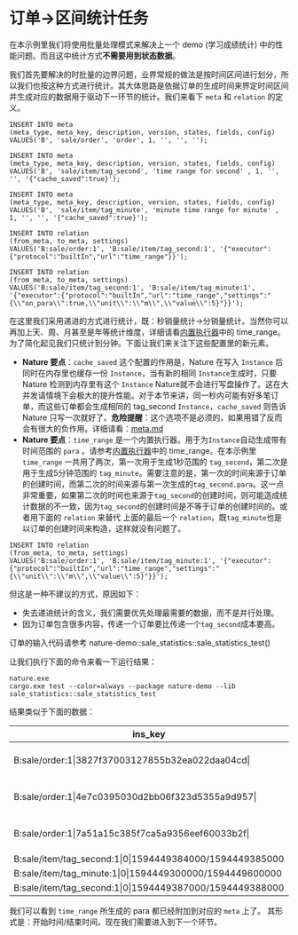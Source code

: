 # 订单->区间统计任务

在本示例里我们将使用批量处理模式来解决上一个 demo (学习成绩统计) 中的性能问题。而且这中统计方式**不需要用到状态数据**。

我们首先要解决的时批量的边界问题，业界常规的做法是按时间区间进行划分，所以我们也按这种方式进行统计。其大体思路是依据订单的生成时间来界定时间区间并生成对应的数据用于驱动下一环节的统计。我们来看下 `meta` 和 `relation` 的定义。

```mysql
INSERT INTO meta
(meta_type, meta_key, description, version, states, fields, config)
VALUES('B', 'sale/order', 'order', 1, '', '', '');

INSERT INTO meta
(meta_type, meta_key, description, version, states, fields, config)
VALUES('B', 'sale/item/tag_second', 'time range for second' , 1, '', '', '{"cache_saved":true}');

INSERT INTO meta
(meta_type, meta_key, description, version, states, fields, config)
VALUES('B', 'sale/item/tag_minute', 'minute time range for minute' , 1, '', '', '{"cache_saved":true}');

INSERT INTO relation
(from_meta, to_meta, settings)
VALUES('B:sale/order:1', 'B:sale/item/tag_second:1', '{"executor":{"protocol":"builtIn","url":"time_range"}}');

INSERT INTO relation
(from_meta, to_meta, settings)
VALUES('B:sale/item/tag_second:1', 'B:sale/item/tag_minute:1', '{"executor":{"protocol":"builtIn","url":"time_range","settings":"{\\"on_para\\":true,\\"unit\\":\\"m\\",\\"value\\":5}"}}');
```

在这里我们采用递进的方式进行统计，既：秒销量统计->分销量统计。当然你可以再加上天、周、月甚至是年等统计维度，详细请看[内置执行器](https://github.com/llxxbb/Nature/blob/master/doc/ZH/help/build-in.md)中的 time_range。为了简化起见我们只统计到分钟。下面让我们来关注下这些配置里的新元素。

- **Nature 要点**：`cache_saved` 这个配置的作用是，Nature 在写入 `Instance` 后同时在内存里也缓存一份 `Instance`，当有新的相同 `Instance`生成时，只要 Nature 检测到内存里有这个 `Instance` Nature就不会进行写盘操作了。这在大并发请情境下会极大的提升性能。对于本节来讲，同一秒内可能有好多笔订单，而这些订单都会生成相同的 tag_second `Instance`，`cache_saved` 则告诉 Nature 只写一次就好了。**危险提醒**：这个选项不是必须的，如果用错了反而会有很大的负作用。详细请看：[meta.md](https://github.com/llxxbb/Nature/blob/master/doc/ZH/help/meta.md)
- **Nature 要点**：`time_range`  是一个内置执行器。用于为`Instance`自动生成带有时间范围的 `para` 。请参考[内置执行器](https://github.com/llxxbb/Nature/blob/master/doc/ZH/help/build-in.md)中的 time_range。在本示例里 `time_range`  一共用了两次，第一次用于生成1秒范围的 `tag_second`，第二次是用于生成5分钟范围的 `tag_minute`。需要注意的是，第一次的时间来源于订单的创建时间，而第二次的时间来源与第一次生成的`tag_second.para`。这一点非常重要，如果第二次的时间也来源于`tag_second`的创建时间，则可能造成统计数据的不一致，因为`tag_second`的创建时间是不等于订单的创建时间的。或者用下面的 `relation` 来替代 上面的最后一个 `relation`，既`tag_minute`也是以订单的创建时间来构造，这样就没有问题了。

```mysql
INSERT INTO relation
(from_meta, to_meta, settings)
VALUES('B:sale/order:1', 'B:sale/item/tag_minute:1', '{"executor":{"protocol":"builtIn","url":"time_range","settings":"{\\"unit\\":\\"m\\",\\"value\\":5}"}}');
```

但这是一种不建议的方式，原因如下：

- 失去递进统计的含义，我们需要优先处理最需要的数据，而不是并行处理。
- 因为订单包含很多内容，传递一个订单要比传递一个`tag_second`成本要高。

订单的输入代码请参考 nature-demo::sale_statistics::sale_statistics_test()

让我们执行下面的命令来看一下运行结果：

```shell
nature.exe
cargo.exe test --color=always --package nature-demo --lib sale_statistics::sale_statistics_test
```

结果类似于下面的数据：

| ins_key                                                  | content                                                      | from_key |
| -------------------------------------------------------- | ------------------------------------------------------------ | -------- |
| B:sale/order:1\|3827f37003127855b32ea022daa04cd\|        | {"user_id":123,"price":1000,"items":[{"item":{"id":1,"name":"phone","price":800},"num":1},{"item":{"id":2,"name":"battery","price":100},"num":2}],"address":"a.b.c"} |          |
| B:sale/order:1\|4e7c0395030d2bb06f323d5355a9d957\|       | {"user_id":124,"price":305,"items":[{"item":{"id":3,"name":"cup","price":5},"num":1},{"item":{"id":2,"name":"battery","price":100},"num":3}],"address":"a.b.c"} |          |
| B:sale/order:1\|7a51a15c385f7ca5a9356eef60033b2f\|       | {"user_id":125,"price":7006,"items":[{"item":{"id":1,"name":"phone","price":700},"num":10},{"item":{"id":3,"name":"cup","price":6},"num":1}],"address":"a.b.c"} |          |
| B:sale/item/tag_second:1\|0\|1594449384000/1594449385000 |                                                              |B:sale/order:1\|3827f37003127855b32ea022daa04cd\|\|0|
| B:sale/item/tag_minute:1\|0\|1594449300000/1594449600000 |                                                              |B:sale/item/tag_second:1\|0\|1594449384000/1594449385000\|0|
| B:sale/item/tag_second:1\|0\|1594449387000/1594449388000 |                                                              |B:sale/order:1\|4e7c0395030d2bb06f323d5355a9d957\|\|0|

我们可以看到 `time_range` 所生成的 para 都已经附加到对应的 `meta` 上了。 其形式是：开始时间/结束时间。现在我们需要进入到下一个环节。